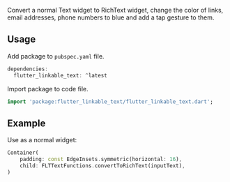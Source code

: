 <!--
This README describes the package. If you publish this package to pub.dev,
this README's contents appear on the landing page for your package.

For information about how to write a good package README, see the guide for
[writing package pages](https://dart.dev/guides/libraries/writing-package-pages).

For general information about developing packages, see the Dart guide for
[creating packages](https://dart.dev/guides/libraries/create-library-packages)
and the Flutter guide for
[developing packages and plugins](https://flutter.dev/developing-packages).
-->

Convert a normal Text widget to RichText widget, change the color of links, email addresses, phone numbers to blue and add a tap gesture to them.

## Usage

Add package to `pubspec.yaml` file.

```dart
dependencies:
  flutter_linkable_text: ^latest
```

Import package to code file.

```dart
import 'package:flutter_linkable_text/flutter_linkable_text.dart';
```

## Example
Use as a normal widget:

```dart
Container(
    padding: const EdgeInsets.symmetric(horizontal: 16),
    child: FLTTextFunctions.convertToRichText(inputText),
)
```
